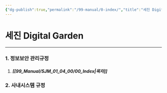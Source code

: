 ```yaml
---
{"dg-publish":true,"permalink":"/99-manual/0-index/","title":"세진 Digital Garden","tags":["규정","gardenEntry","gardenEntry"],"noteIcon":"","created":"","updated":""}
---
```


# 세진 Digital Garden

---
### 1. 정보보안 관리규정
1. ##### [[99_Manual/SJM_01_04_00/00_Index\|목차]]
### 2. 사내시스템 규정
